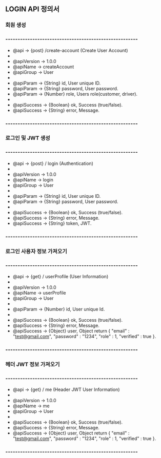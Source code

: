 ## LOGIN API 정의서


### 회원 생성
### ------------------------------------------------------
* @api        -> {post} /create-account (Create User Account)
* 
* @apiVersion  -> 1.0.0
* @apiName     -> createAccount
* @apiGroup    -> User
* 
* @apiParam    -> {String} id, User unique ID.
* @apiParam    -> {String} password, User password.
* @apiParam    -> {Number} role, Users role(customer, driver).
* 
* @apiSuccess  -> {Boolean} ok, Success (true/false).
* @apiSuccess  -> {String} error, Message. 
### ------------------------------------------------------


### 로그인 및 JWT 생성
### ------------------------------------------------------
* @api        -> {post} / login (Authentication)
* 
* @apiVersion  -> 1.0.0
* @apiName     -> login
* @apiGroup    -> User
* 
* @apiParam    -> {String} id, User unique ID.
* @apiParam    -> {String} password, User password.
* 
* @apiSuccess  -> {Boolean} ok, Success (true/false).
* @apiSuccess  -> {String} error, Message. 
* @apiSuccess  -> {String} token, JWT. 
### ------------------------------------------------------ 


### 로그인 사용자 정보 가져오기
### ------------------------------------------------------
* @api        -> {get} / userProfile (User Information)
* 
* @apiVersion  -> 1.0.0
* @apiName     -> userProfile
* @apiGroup    -> User
* 
* @apiParam    -> {Number} id, User unique Id.
* 
* @apiSuccess  -> {Boolean} ok, Success (true/false).
* @apiSuccess  -> {String} error, Message. 
* @apiSuccess  -> {Object} user, Object return { "email" : "test@gmail.com", "password" : "1234", "role" : 1, "verified" : true }. 
### ------------------------------------------------------


### 헤더 JWT 정보 가져오기
### ------------------------------------------------------
* @api        -> {get} / me (Header JWT User Information)
* 
* @apiVersion  -> 1.0.0
* @apiName     -> me
* @apiGroup    -> User
* 
* @apiSuccess  -> {Boolean} ok, Success (true/false).
* @apiSuccess  -> {String} error, Message. 
* @apiSuccess  -> {Object} user, Object return { "email" : "test@gmail.com", "password" : "1234", "role" : 1, "verified" : true }. 
### ------------------------------------------------------



